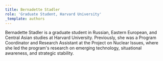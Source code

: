 ```yaml
---
title: Bernadette Stadler
role: 'Graduate Student, Harvard University'
_template: authors
---
```


Bernadette Stadler is a graduate student in Russian, Eastern European, and Central Asian studies at Harvard University. Previously, she was a Program Coordinator and Research Assistant at the Project on Nuclear Issues, where she led the program's research on emerging technology, situational awareness, and strategic stability.
